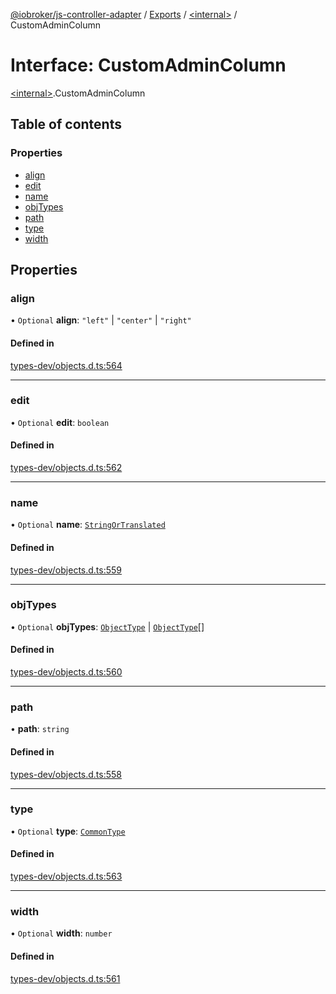 [@iobroker/js-controller-adapter](../README.md) / [Exports](../modules.md) / [\<internal\>](../modules/internal_.md) / CustomAdminColumn

# Interface: CustomAdminColumn

[\<internal\>](../modules/internal_.md).CustomAdminColumn

## Table of contents

### Properties

- [align](internal_.CustomAdminColumn.md#align)
- [edit](internal_.CustomAdminColumn.md#edit)
- [name](internal_.CustomAdminColumn.md#name)
- [objTypes](internal_.CustomAdminColumn.md#objtypes)
- [path](internal_.CustomAdminColumn.md#path)
- [type](internal_.CustomAdminColumn.md#type)
- [width](internal_.CustomAdminColumn.md#width)

## Properties

### align

• `Optional` **align**: ``"left"`` \| ``"center"`` \| ``"right"``

#### Defined in

[types-dev/objects.d.ts:564](https://github.com/ioBroker/ioBroker.js-controller/blob/819f1976e/packages/types-dev/objects.d.ts#L564)

___

### edit

• `Optional` **edit**: `boolean`

#### Defined in

[types-dev/objects.d.ts:562](https://github.com/ioBroker/ioBroker.js-controller/blob/819f1976e/packages/types-dev/objects.d.ts#L562)

___

### name

• `Optional` **name**: [`StringOrTranslated`](../modules/internal_.md#stringortranslated)

#### Defined in

[types-dev/objects.d.ts:559](https://github.com/ioBroker/ioBroker.js-controller/blob/819f1976e/packages/types-dev/objects.d.ts#L559)

___

### objTypes

• `Optional` **objTypes**: [`ObjectType`](../modules/internal_.md#objecttype) \| [`ObjectType`](../modules/internal_.md#objecttype)[]

#### Defined in

[types-dev/objects.d.ts:560](https://github.com/ioBroker/ioBroker.js-controller/blob/819f1976e/packages/types-dev/objects.d.ts#L560)

___

### path

• **path**: `string`

#### Defined in

[types-dev/objects.d.ts:558](https://github.com/ioBroker/ioBroker.js-controller/blob/819f1976e/packages/types-dev/objects.d.ts#L558)

___

### type

• `Optional` **type**: [`CommonType`](../modules/internal_.md#commontype)

#### Defined in

[types-dev/objects.d.ts:563](https://github.com/ioBroker/ioBroker.js-controller/blob/819f1976e/packages/types-dev/objects.d.ts#L563)

___

### width

• `Optional` **width**: `number`

#### Defined in

[types-dev/objects.d.ts:561](https://github.com/ioBroker/ioBroker.js-controller/blob/819f1976e/packages/types-dev/objects.d.ts#L561)
